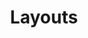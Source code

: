 ---
layout: chapter
title: Layouts
course: levelthree

slides:

  - title: title-page
    class: title-slide

    notes: |

      :)

    content: |

      ![Gather Workshops Logo]([[BASE_URL]]/assets/images/gw_logo.png)

      # Layouts
      _Putting widgets in their place_


#########


  - title: geometrymanagers 
    class: centered-slide
    
    notes: |
      A geometry manager figures out where to put widgets within a window, based on instructions that you provide.

      There are three types of geometry manager available in Tk: pack, grid and place.

      We will only be covering the Grid Manager, as learning that one will allow you to achieve the majority of layouts.

    content: |

      ## Geometry Managers

      ![Pack, Grid, and Place Layouts]([[BASE_URL]]/media/images/slidecontent/geometry-managers.svg)


##########

  
  - title: gridlayout
    class: centered-slide 

    notes: |

      The Grid Manager allows you to create a grid using rows, columns and cells.

      There is no need to create a grid first - telling the widgets where to be placed creates the grid automatically.

    content: |

      ## Grid Layouts   

      Grid layouts are used most frequently,<br> so we will focus on the Grid Manager 


##########


  - title: simplegrid
    class: centered-slide

    notes: |

      Let's start by making a simple grid.

      To create a simple grid we will have a traditional table layout with two columns and four rows. 

    content: |

      ## Simple Grid

      Create a new app with an app window, then add these two labels:

      ```language-python
      field_heading = tkinter.Label(window)
      field_heading.config(text="Field Name", font="Verdana 10 bold")
      field_heading.grid(row=0, col=0)

      value_heading = tkinter.Label(window)
      value_heading.config(text="Value", font="Verdana 10 bold")
      value_heading.grid(row=0, col=1)
      ```

      Your app should have two bold labels side by side
      <!-- .element class="checkpoint" -->


##########


  - title: completethegrid
    class: centered-slide

    notes: |

      Add some more labels and some fields to make your app look like this.

    content: |

      ## Complete Your Grid

      ![Simple Grid Demo]([[BASE_URL]]/media/images/slidecontent/simple-grid-demo.svg)

      Add widgets so your app looks (sort of) like the example
      <!-- .element class="checkpoint" -->


##########

  - title: resizing
    class: centered-slide

    notes: |

      Currently, our grid cells only grow to contain the widgets within them.

      To make our grid resize with our app window, we can configure columns to resize appropriately.

      A weight of `0` means "don't resize".

      All other numbers are calculated as a ratio, giving more space to the columns with bigger numbers.

      A column with a weight of 2 will grow twice as fast as a column with a weight of 1 as the user resizes the window.

    content: |

      ## Resizing

      We can configure columns to resize at different rates:

      ![Simple Grid Demo]([[BASE_URL]]/media/images/slidecontent/resizing.svg)

      ```lang-python
      window.columnconfigure(0, weight=0)
      window.columnconfigure(1, weight=1)
      ```

      Your grid should grow to fit a resized window
      <!-- .element class="checkpoint" -->


##########


  - title: stickiness
    class: centered-slide

    notes: |

      Within cells, we can make the widget "stick" to a particular side of the cell using the sticky property.

    content: |

      ## Stickiness

      Widgets are aligned within cells using compass points:

      ![Sticky Locations]([[BASE_URL]]/media/images/slidecontent/stickiness.svg)
      <!-- .element height="400" -->


##########


  - title: stickylabel
    class: centered-slide

    notes: |

      When we stick to more than one side, the widget will resize as the cell resizes.

    content: |

      ## Sticky Label

      Here's how you would stretch an entry field:

      ```language-python
      firstname_entry = tkinter.Entry(window)
      firstname_entry.grid(row=1, col=1, sticky="we")
      ```

      Your "First Name" entry should resize with the window
      <!-- .element class="checkpoint" -->


##########


  - title: stickyform
    class: centered-slide

    notes: |

      Use the sticky setting to align all of the labels and entry boxes in your form.

    content: |

      ## Sticky Form

      Align your form widgets to look like this:

      ![Sticky Form]([[BASE_URL]]/media/images/slidecontent/sticky-form.svg)
      <!-- .element height="300" -->

      Your form should resize smartly, like in the picture
      <!-- .element class="checkpoint" -->


##########


  - title: complexgrid
    class: centered-slide

    notes: |

      Grids can be as simple or as complex as you want them to be.

    content: |
      ## Complex Grid

      ![Complex Grid]([[BASE_URL]]/media/images/slidecontent/complex-grid.svg)
      <!-- .element height="400" -->

      Now we will use the same concept to create<br>
      a more complex layout.


##########


  - title: divideintocells
    class: centered-slide

    notes: |

      The first step in creating a complex grid application is splitting it up into cells.

      To do this, draw a line between every widget and its neighbour both horizontally and vertically.

      Check that the top left of every widget aligns with the top left of a grid cell.

    content: |
      ## Divide into Cells

      ![Dividing Up a Complex Grid]([[BASE_URL]]/media/images/slidecontent/divide-into-cells.svg)
      <!-- .element height="400" -->

      Divide your layout into cells by drawing lines<br>
      between neighbouring widgets.


##########


  - title: identifycontentcells
    class: centered-slide

    notes: |

      Next step is to identify which cells contain the top left corner of each widget.

      These cells will contain the widget initially, and then we will use extra settings to stretch the widgets across multiple cells.

    content: |
      ## Identify Content Cells

      ![Identifying Content Cells]([[BASE_URL]]/media/images/slidecontent/find-content-cells.svg)
      <!-- .element height="400" -->

      Highlight every cell which contains<br> 
      the top left corner of a widget.


##########


  - title: measurespans
    class: centered-slide

    notes: |

      The last piece of information we need for each widget is how many rows and columns it spans.

    content: |
      ## Find Spanning Cells

      ![Measuring Rowspan and Colspan]([[BASE_URL]]/media/images/slidecontent/find-spanning-cells.svg)
      <!-- .element height="400" -->

      Highlight row spans and column spans<br> 
      for any widgets that need it.


##########


  - title: applysettings
    class: centered-slide

    notes: |

      We can also choose to make a single cell span across multiple columns.

    content: |

      ## Apply Settings

      You can now use the information to arrange the widgets in the grid:

      ```language-python
      title_label = tkinter.Label(window)
      title_label.config(text="Super Duper Member Manager")
      title_label.grid(row=0, column=0, columnspan=4)
      ```
      <!-- .element data-line="1-2" -->

      Apply the correct row, column and spans to all widgets
      <!-- .element class="checkpoint" -->

##########


  - title: challenge
    class: centered-slide

    notes: |

      Reproduce this layout using the Grid Manager.

    content: |

      ## Challenge:<br>Happy Shopper

      ![Happy Shopper Challenge]([[BASE_URL]]/media/images/slidecontent/grid-challenge.svg)
      <!-- .element height="400" -->

      Create a new app called `happyshopper.py`<br>
      and reproduce this grid layout.


##########


  - title: summary
    class: centered-slide

    notes: |

      Great! Now that's all sorted, let's get started!

    content: |

      ![Thumbs Up!]([[BASE_URL]]/assets/images/thumbs-up.svg)
      <!-- .element height="200" -->

      ## Graphical Interfaces: Complete!

      Cool, now we need to make it all actually work...

      [Take me to the next chapter!](events.html)


---